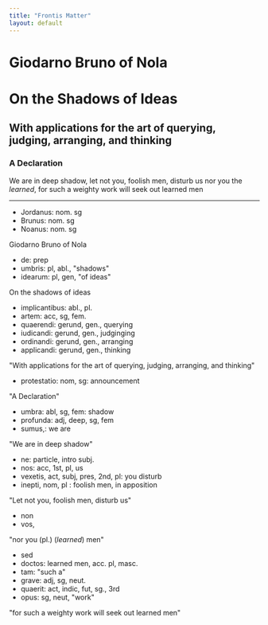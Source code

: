 ```yaml
---
title: "Frontis Matter"
layout: default
---
```


# Giodarno Bruno of Nola

# On the Shadows of Ideas

## With applications for the art of querying, judging, arranging, and thinking

### A Declaration

We are in deep shadow, let not you, foolish men, disturb us nor you the
*learned*, for such a weighty work will seek out learned men

----


* Jordanus: nom. sg
* Brunus:  nom. sg
* Noanus: nom. sg

Giodarno Bruno of Nola

* de: prep
* umbris: pl, abl., "shadows"
* idearum: pl, gen, "of ideas"

On the shadows of ideas

* implicantibus: abl., pl.
* artem: acc, sg, fem.
* quaerendi: gerund, gen., querying
* iudicandi: gerund, gen., judginging
* ordinandi: gerund, gen., arranging
* applicandi: gerund, gen., thinking

"With applications for the art of querying, judging, arranging, and
thinking"

* protestatio: nom, sg: announcement

"A Declaration"

* umbra:  abl, sg, fem: shadow
* profunda: adj, deep, sg, fem
* sumus,: we are

"We are in deep shadow"

* ne: particle, intro subj. 
* nos: acc, 1st, pl, us
* vexetis, act, subj, pres, 2nd, pl: you disturb
* inepti, nom, pl : foolish men, in apposition

"Let not you, foolish men, disturb us"

* non
* vos,

"nor you (pl.) (*learned*) men"

* sed
* doctos: learned men, acc. pl, masc.
* tam: "such a"
* grave: adj, sg, neut.
* quaerit:  act, indic, fut, sg., 3rd
* opus: sg, neut, "work"

"for such a weighty work will seek out learned men"
